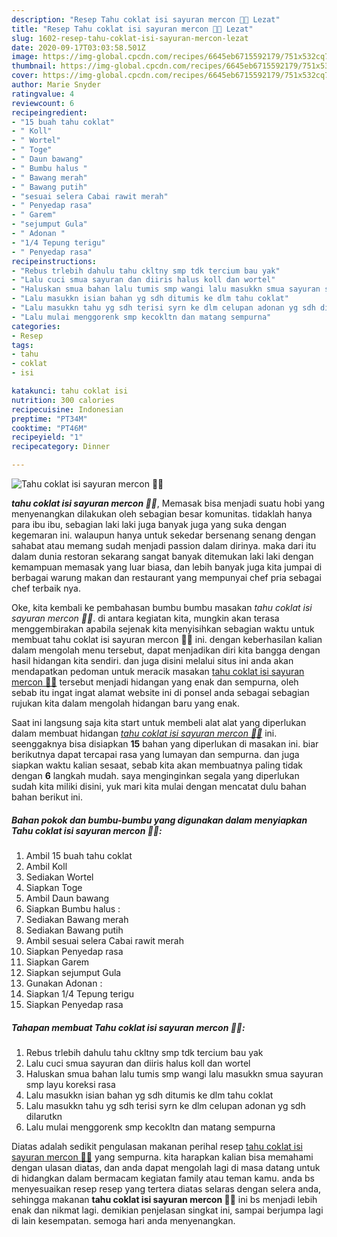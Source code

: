 ```yaml
---
description: "Resep Tahu coklat isi sayuran mercon 🥳🥳 Lezat"
title: "Resep Tahu coklat isi sayuran mercon 🥳🥳 Lezat"
slug: 1602-resep-tahu-coklat-isi-sayuran-mercon-lezat
date: 2020-09-17T03:03:58.501Z
image: https://img-global.cpcdn.com/recipes/6645eb6715592179/751x532cq70/tahu-coklat-isi-sayuran-mercon-🥳🥳-foto-resep-utama.jpg
thumbnail: https://img-global.cpcdn.com/recipes/6645eb6715592179/751x532cq70/tahu-coklat-isi-sayuran-mercon-🥳🥳-foto-resep-utama.jpg
cover: https://img-global.cpcdn.com/recipes/6645eb6715592179/751x532cq70/tahu-coklat-isi-sayuran-mercon-🥳🥳-foto-resep-utama.jpg
author: Marie Snyder
ratingvalue: 4
reviewcount: 6
recipeingredient:
- "15 buah tahu coklat"
- " Koll"
- " Wortel"
- " Toge"
- " Daun bawang"
- " Bumbu halus "
- " Bawang merah"
- " Bawang putih"
- "sesuai selera Cabai rawit merah"
- " Penyedap rasa"
- " Garem"
- "sejumput Gula"
- " Adonan "
- "1/4 Tepung terigu"
- " Penyedap rasa"
recipeinstructions:
- "Rebus trlebih dahulu tahu ckltny smp tdk tercium bau yak"
- "Lalu cuci smua sayuran dan diiris halus koll dan wortel"
- "Haluskan smua bahan lalu tumis smp wangi lalu masukkn smua sayuran smp layu koreksi rasa"
- "Lalu masukkn isian bahan yg sdh ditumis ke dlm tahu coklat"
- "Lalu masukkn tahu yg sdh terisi syrn ke dlm celupan adonan yg sdh dilarutkn"
- "Lalu mulai menggorenk smp kecokltn dan matang sempurna"
categories:
- Resep
tags:
- tahu
- coklat
- isi

katakunci: tahu coklat isi 
nutrition: 300 calories
recipecuisine: Indonesian
preptime: "PT34M"
cooktime: "PT46M"
recipeyield: "1"
recipecategory: Dinner

---
```



![Tahu coklat isi sayuran mercon 🥳🥳](https://img-global.cpcdn.com/recipes/6645eb6715592179/751x532cq70/tahu-coklat-isi-sayuran-mercon-🥳🥳-foto-resep-utama.jpg)

<b><i>tahu coklat isi sayuran mercon 🥳🥳</i></b>, Memasak bisa menjadi suatu hobi yang menyenangkan dilakukan oleh sebagian besar komunitas. tidaklah hanya para ibu ibu, sebagian laki laki juga banyak juga yang suka dengan kegemaran ini. walaupun hanya untuk sekedar bersenang senang dengan sahabat atau memang sudah menjadi passion dalam dirinya. maka dari itu dalam dunia restoran sekarang sangat banyak ditemukan laki laki dengan kemampuan memasak yang luar biasa, dan lebih banyak juga kita jumpai di berbagai warung makan dan restaurant yang mempunyai chef pria sebagai chef terbaik nya.

Oke, kita kembali ke pembahasan bumbu bumbu masakan <i>tahu coklat isi sayuran mercon 🥳🥳</i>. di antara kegiatan kita, mungkin akan terasa menggembirakan apabila sejenak kita menyisihkan sebagian waktu untuk membuat tahu coklat isi sayuran mercon 🥳🥳 ini. dengan keberhasilan kalian dalam mengolah menu tersebut, dapat menjadikan diri kita bangga dengan hasil hidangan kita sendiri. dan juga disini melalui situs ini anda akan mendapatkan pedoman untuk meracik masakan <u>tahu coklat isi sayuran mercon 🥳🥳</u> tersebut menjadi hidangan yang enak dan sempurna, oleh sebab itu ingat ingat alamat website ini di ponsel anda sebagai sebagian rujukan kita dalam mengolah hidangan baru yang enak.




Saat ini langsung saja kita start untuk membeli alat alat yang diperlukan dalam membuat hidangan <u><i>tahu coklat isi sayuran mercon 🥳🥳</i></u> ini. seenggaknya bisa disiapkan <b>15</b> bahan yang diperlukan di masakan ini. biar berikutnya dapat tercapai rasa yang lumayan dan sempurna. dan juga siapkan waktu kalian sesaat, sebab kita akan membuatnya paling tidak dengan <b>6</b> langkah mudah. saya menginginkan segala yang diperlukan sudah kita miliki disini, yuk mari kita mulai dengan mencatat dulu bahan bahan berikut ini.

<!--inarticleads1-->

##### Bahan pokok dan bumbu-bumbu yang digunakan dalam menyiapkan Tahu coklat isi sayuran mercon 🥳🥳:

1. Ambil 15 buah tahu coklat
1. Ambil  Koll
1. Sediakan  Wortel
1. Siapkan  Toge
1. Ambil  Daun bawang
1. Siapkan  Bumbu halus :
1. Sediakan  Bawang merah
1. Sediakan  Bawang putih
1. Ambil sesuai selera Cabai rawit merah
1. Siapkan  Penyedap rasa
1. Siapkan  Garem
1. Siapkan sejumput Gula
1. Gunakan  Adonan :
1. Siapkan 1/4 Tepung terigu
1. Siapkan  Penyedap rasa




<!--inarticleads2-->

##### Tahapan membuat Tahu coklat isi sayuran mercon 🥳🥳:

1. Rebus trlebih dahulu tahu ckltny smp tdk tercium bau yak
1. Lalu cuci smua sayuran dan diiris halus koll dan wortel
1. Haluskan smua bahan lalu tumis smp wangi lalu masukkn smua sayuran smp layu koreksi rasa
1. Lalu masukkn isian bahan yg sdh ditumis ke dlm tahu coklat
1. Lalu masukkn tahu yg sdh terisi syrn ke dlm celupan adonan yg sdh dilarutkn
1. Lalu mulai menggorenk smp kecokltn dan matang sempurna




Diatas adalah sedikit pengulasan makanan perihal resep <u>tahu coklat isi sayuran mercon 🥳🥳</u> yang sempurna. kita harapkan kalian bisa memahami dengan ulasan diatas, dan anda dapat mengolah lagi di masa datang untuk di hidangkan dalam bermacam kegiatan family atau teman kamu. anda bs menyesuaikan resep resep yang tertera diatas selaras dengan selera anda, sehingga makanan <b>tahu coklat isi sayuran mercon 🥳🥳</b> ini bs menjadi lebih enak dan nikmat lagi. demikian penjelasan singkat ini, sampai berjumpa lagi di lain kesempatan. semoga hari anda menyenangkan.
